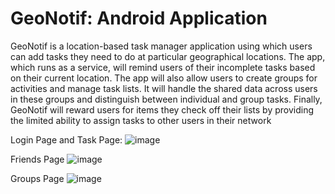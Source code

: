 # GeoNotif: Android Application

GeoNotif is a location-based task manager application using which users can add tasks they
need to do at particular geographical locations. The app, which runs as a service, will remind
users of their incomplete tasks based on their current location. The app will also allow users to
create groups for activities and manage task lists. It will handle the shared data across users in
these groups and distinguish between individual and group tasks. Finally, GeoNotif will reward
users for items they check off their lists by providing the limited ability to assign tasks to other
users in their network

Login Page and Task Page:
![image](https://github.com/Srijha09/GeoNotif/assets/50697493/efec96a9-c4ad-4f56-8d45-1e3db7b93f29)

Friends Page
![image](https://github.com/Srijha09/GeoNotif/assets/50697493/b56caf24-cbac-4add-af3e-fccdba5d994c)

Groups Page
![image](https://github.com/Srijha09/GeoNotif/assets/50697493/298c176a-d312-4598-9d41-a937302e7cc6)


